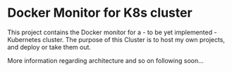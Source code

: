 # Docker Monitor for K8s cluster

This project contains the Docker monitor for a - to be yet implemented - Kubernetes cluster.
The purpose of this Cluster is to host my own projects, and deploy or take them out.

More information regarding architecture and so on following soon...


